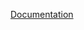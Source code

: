 [Documentation](https://zdevelopment.gitbook.io/aura-development-documentation/free-scripts/aura-blipscreator)
